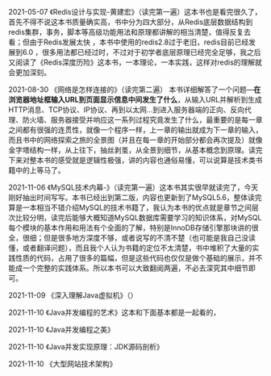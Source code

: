 2021-05-07 《Redis设计与实现-黄建宏》（读完第一遍）这本书也是看完很久了，首先不得不说这本书质量确实高，书中分为四大部分，从Redis底层数据结构到redis集群，事务，脚本等高级功能用法和原理都讲解的相当清楚，值得反复去看；但由于Redis发展太快 ，本书中使用的redis2.8过于老旧，redis目前已经发展到6.0 ，很多用法都已经过时，不过对于初学者底层原理已经完全足够，我之后又阅读了《Redis深度历险》这本书，一本理论，一本实践，这样对redis的理解就会更加深刻。

2021-08-30 《网络是怎样连接的》（读完第二遍） 本书详细解答了一个问题—**在浏览器地址框输入URL到页面显示信息中间发生了什么**，从输入URL并解析到生成HTTP消息、TCP协议、IP协议、再到以太网…到进入服务器端的正向、反向代理、防火墙、服务器接受并响应这一系列过程究竟发生了什么，最重要的是每一章之间都有很强的连贯性，就像一个程序一样，上一章的输出就成为下一章的输入，而且书中的网络探索之旅的全景图（并且在每一章的开始部分都会再次提及）就像金字塔结构一样，从上往下，抽丝剥茧，从全景到细节，从基本概念到原理。读完下来对整本书的感受就是逻辑性极强，讲的内容也通俗易懂，可以说算是技术类书籍中的上等马了。

2021-11-06 《MySQL技术内幕-》（读完第一遍）这本书其实很早就读完了，今天刚好抽出时间写写。本书已经出到第二版，内容也更新到了MySQL5.6，整体读完算是一本相当不错介绍MySQL的技术书籍了，我认为本书的优点就是章节之间层次比较分明，读完后能够大概知道MySQL数据库需要学习的知识体系，对MySQL每个模块的基本作用和用法有个全面的了解，特别是InnoDB存储引擎那块讲的很全，很细；但是很多地方深度不够，或者说写的不清不楚（也可能是我自己没读懂，或者翻译问题），而且我个人认为书籍的定位不太清楚，书中堆积了大量的实践性质的代码，占用了很多的篇幅，但是这些代码也仅仅是做个基础的展示，并不能成一个完整的实践体系。所以本书可以大致翻阅两遍，不必去深究其中细节即可。

2021-11-09 《深入理解Java虚拟机》（）

2021-11-10 《Java并发编程的艺术》这本和下面基本都是一起看的，

2021-11-10 《Java并发编程之美》

2021-11-10 《Java并发实现原理：JDK源码剖析》

2021-11-10 《大型网站技术架构》

